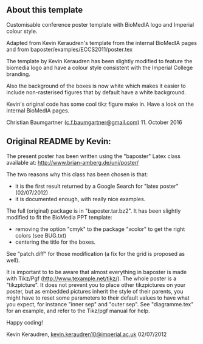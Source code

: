 ## About this template

Customisable conference poster template with BioMedIA logo and Imperial 
colour style.

Adapted from Kevin Keraudren's template from the internal BioMedIA pages
and from baposter/examples/ECCS2011/poster.tex 

The template by Kevin Keraudren has been slightly modified to feature the biomedia 
logo and have a colour style consistent with the Imperial College branding. 

Also the background of the boxes is now white which makes it easier to include
non-rasterised figures that by default have a white background. 

Kevin's original code has some cool tikz figure make in. Have a look on the internal BioMedIA pages. 

Christian Baumgartner (c.f.baumgartner@gmail.com)
11. October 2016

## Original README by Kevin:

The present poster has been written using the "baposter" Latex class available at:
http://www.brian-amberg.de/uni/poster/

The two reasons why this class has been chosen is that:
  - it is the first result returned by a Google Search for "latex poster"
   (02/07/2012)
  - it is documented enough, with really nice examples.

The full (original) package is in "baposter.tar.bz2". It has been slightly modified to fit
the BioMedia PPT template:
  - removing the option "cmyk" to the package "xcolor" to get the right colors
    (see BUG.txt)
  - centering the title for the boxes.

See "patch.diff" for those modification (a fix for the grid is proposed as
well).

It is important to to be aware that almost everything in baposter is made with
Tikz/Pgf (http://www.texample.net/tikz/). The whole poster is a
"tikzpicture". It does not prevent you to place other tikzpictures on your
poster, but as embedded pictures inherit the style of their parents, you might
have to reset some parameters to their default values to have what you expect,
for instance "inner sep" and "outer sep". See "diagramme.tex" for an example,
and refer to the Tikz/pgf manual for help.

Happy coding!

Kevin Keraudren,
kevin.keraudren10@imperial.ac.uk
02/07/2012

